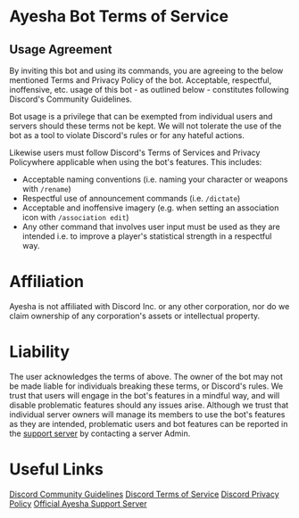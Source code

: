 # Ayesha Bot Terms of Service

## Usage Agreement

By inviting this bot and using its commands, you are agreeing to the below mentioned Terms and Privacy Policy of the bot.
Acceptable, respectful, inoffensive, etc. usage of this bot - as outlined below - constitutes following Discord's Community Guidelines.

Bot usage is a privilege that can be exempted from individual users and servers should these terms not be kept.
We will not tolerate the use of the bot as a tool to violate Discord's rules or for any hateful actions.

Likewise users must follow Discord's Terms of Services and Privacy Policywhere applicable when using the bot's features. This includes:
* Acceptable naming conventions (i.e. naming your character or weapons with `/rename`)
* Respectful use of announcement commands (i.e. `/dictate`)
* Acceptable and inoffensive imagery (e.g. when setting an association icon with `/association edit`)
* Any other command that involves user input must be used as they are intended i.e. to improve a player's statistical strength in a respectful way.

# Affiliation
Ayesha is not affiliated with Discord Inc. or any other corporation, nor do we claim ownership of any corporation's assets or intellectual property.

# Liability
The user acknowledges the terms of above. The owner of the bot may not be made liable for individuals breaking these terms, or Discord's rules.
We trust that users will engage in the bot's features in a mindful way, and will disable problematic features should any issues arise.
Although we trust that individual server owners will manage its members to use the bot's features as they are intended, problematic users and bot features can be reported in the [support server](https://discord.gg/FRTTARhN44) by contacting a server Admin.

# Useful Links
[Discord Community Guidelines](https://discord.com/guidelines)
[Discord Terms of Service](https://discord.com/terms)
[Discord Privacy Policy](https://discord.com/privacy)
[Official Ayesha Support Server](https://discord.com/terms)
